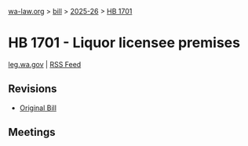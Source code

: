 [wa-law.org](/) > [bill](/bill/) > [2025-26](/bill/2025-26/) > [HB 1701](/bill/2025-26/hb/1701/)

# HB 1701 - Liquor licensee premises
[leg.wa.gov](https://app.leg.wa.gov/billsummary?BillNumber=1701&Year=2025&Initiative=false) | [RSS Feed](./rss.xml)

## Revisions
* [Original Bill](1/)

## Meetings